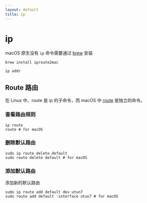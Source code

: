 ```yaml
---
layout: default
title: ip
---
```


# ip

macOS 原生没有 `ip` 命令需要通过 [brew](../macOS/brew) 安装

```shell
brew install iproute2mac
```

```shell
ip addr
```

## Route 路由

在 Linux 中，route 是 ip 的子命令，而 macOS 中 [route](../macos/route) 是独立的命令。

### 查看路由规则

```shell
ip route
route # for macOS
```

### 删除默认路由

```shell
sudo ip route delete default
sudo route delete default # for macOS
```

### 添加默认路由

添加新的默认路由

```shell
sudo ip route add default dev utun7
sudo route add default -interface utun7 # for macOS
```
